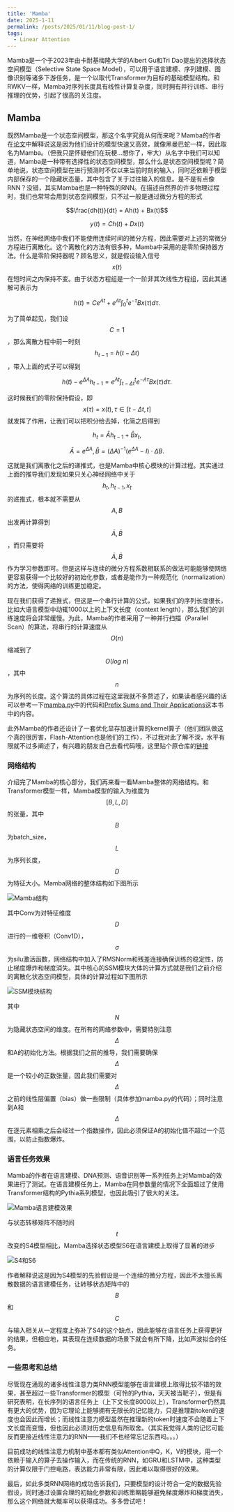 ```yaml
---
title: 'Mamba'
date: 2025-1-11
permalink: /posts/2025/01/11/blog-post-1/
tags:
  - Linear Attention
---
```


Mamba是一个于2023年由卡耐基梅隆大学的Albert Gu和Tri Dao提出的选择状态空间模型（Selective State Space Model），可以用于语言建模、序列建模、图像识别等诸多下游任务，是一个以取代Transformer为目标的基础模型结构。和RWKV一样，Mamba对序列长度具有线性计算复杂度，同时拥有并行训练、串行推理的优势，引起了很高的关注度。

## Mamba
既然Mamba是一个状态空间模型，那这个名字究竟从何而来呢？Mamba的作者在[论文](https://arxiv.org/abs/2312.00752)中解释说这是因为他们设计的模型快速又高效，就像黑曼巴蛇一样，因此取名为Mamba。（但我只是怀疑他们在玩梗...想你了，牢大）从名字中我们可以知道，Mamba是一种带有选择性的状态空间模型，那么什么是状态空间模型呢？简单地说，状态空间模型在进行预测时不仅以来当前时刻的输入，同时还依赖于模型内部保存的一个隐藏状态量，其中包含了关于过往输入的信息。是不是有点像RNN？没错，其实Mamba也是一种特殊的RNN。在描述自然界的许多物理过程时，我们也常常会用到状态空间模型，只不过一般是通过微分方程的形式

$$\frac{dh(t)}{dt} = Ah(t) + Bx(t)$$

$$y(t) = Ch(t) + Dx(t)$$

当然，在神经网络中我们不能使用连续时间的微分方程，因此需要对上述的常微分方程进行离散化。这个离散化的方法有很多种，Mamba中采用的是零阶保持器方法。什么是零阶保持器呢？顾名思义，就是假设输入信号$$x(t)$$在短时间之内保持不变。由于状态方程组是一个一阶非其次线性方程组，因此其通解可表示为

$$h(t) = Ce^{At} + e^{At}\int_0^te^{-\tau}Bx(\tau)d\tau.$$

为了简单起见，我们设$$C=1$$，那么离散方程中前一时刻$$h_{t-1} = h(t - \Delta t)$$，带入上面的式子可以得到

$$h(t) - e^{\Delta A}h_{t-1} = e^{At}\int_{t-\Delta t}^te^{-A\tau}Bx(\tau)d\tau.$$

这时候我们的零阶保持假设，即$$x(\tau) = x(t), \tau \in [t-\Delta t, t]$$就发挥了作用，让我们可以把积分给去掉，化简之后得到

$$h_t = \bar{A}h_{t-1} + \bar{B}x_t,$$

$$\bar{A} = e^{\Delta A}, \bar{B} = (\Delta A)^{-1}(e^{\Delta A}-I)\cdot \Delta B.$$

这就是我们离散化之后的递推式，也是Mamba中核心模块的计算过程。其实通过上面的推导我们发现如果只关心神经网络中关于$$h_t, h_{t-1}, x_t$$的递推式，根本就不需要从$$A, B$$出发再计算得到$$\bar{A}, \bar{B}$$，而只需要将$$\bar{A}, \bar{B}$$作为学习参数即可。但是这样与连续的微分方程系数相联系的做法可能能够使网络更容易获得一个比较好的初始化参数，或者是能作为一种规范化（normalization）的方法，使得网络的训练更加稳定。

现在我们获得了递推式，但这是一个串行计算的公式，如果我们的序列长度很长，比如大语言模型中动辄1000以上的上下文长度（context length），那么我们的训练速度将会非常缓慢。为此，Mamba的作者采用了一种并行扫描（Parallel Scan）的算法，将串行的计算速度从$$O(n)$$缩减到了$$O(log \ n)$$，其中$$n$$为序列的长度。这个算法的具体过程在这里我就不多赘述了，如果读者感兴趣的话可以参考一下[mamba.py](https://github.com/alxndrTL/mamba.py/blob/main/mambapy/mamba.py)中的代码和[Prefix Sums and Their Applications](https://www.cs.cmu.edu/~guyb/papers/Ble93.pdf)这本书中的内容。

此外Mamba的作者还设计了一套优化显存加速计算的kernel算子（他们团队做这个真的很厉害，Flash-Attention也是他们的工作），不过我对此了解不深，水平有限就不过多阐述了，有兴趣的朋友自己去看代码哦，这里贴个原仓库的[链接](https://github.com/state-spaces/mamba)

### 网络结构
介绍完了Mamba的核心部分，我们再来看一看Mamba整体的网络结构。和Transformer模型一样，Mamba模型的输入为维度为$$[B, L, D]$$的张量，其中$$B$$为batch\_size，$$L$$为序列长度，$$D$$为特征大小。Mamba网络的整体结构如下图所示

![Mamba结构](https://darthmurse.github.io/images/mamba-all.png)

其中Conv为对特征维度$$D$$进行的一维卷积（Conv1D），$$\sigma$$为silu激活函数，网络结构中加入了RMSNorm和残差连接确保训练的稳定性，防止梯度爆炸和梯度消失。其中核心的SSM模块大体的计算方式就是我们之前介绍的离散化状态空间模型，具体的计算过程如下图所示

![SSM模块结构](https://darthmurse.github.io/images/mamba-ssm.png)

其中$$N$$为隐藏状态空间的维度。在所有的网络参数中，需要特别注意$$\Delta$$和A的初始化方法。根据我们之前的推导，我们需要确保$$\Delta$$是一个较小的正数张量，因此我们需要对$$\Delta$$之前的线性层偏置（bias）做一些限制（具体参加mamba.py的代码）；同时注意到A和$$\Delta$$在逐元素相乘之后会经过一个指数操作，因此必须保证A的初始化值不超过一个范围，以防止指数爆炸。

### 语言任务效果
Mamba的作者在语言建模、DNA预测、语音识别等一系列任务上对Mamba的效果进行了测试。在语言建模任务上，Mamba在同参数量的情况下全面超过了使用Transformer结构的Pythia系列模型，也因此吸引了很大的关注。

![Mamba语言建模效果](https://blog.premai.io/content/images/size/w1000/2024/01/Untitled--15-.png)

与状态转移矩阵不随时间$$t$$改变的S4模型相比，Mamba选择状态模型S6在语言建模上取得了显著的进步

![S4和S6](https://darthmurse.github.io/images/mamba-ablation.png)

作者解释说这是因为S4模型的先验假设是一个连续的微分方程，因此不太擅长离散数据的语言建模任务，让转移状态矩阵中的$$B$$和$$C$$与输入相关从一定程度上弥补了S4的这个缺点，因此能够在语言任务上获得更好的结果，但相应地，其表现在连续数据的场景下就会有所下降，比如声波拟合的任务。

### 一些思考和总结
尽管现在涌现的诸多线性注意力类RNN模型能够在语言建模上取得比较不错的效果，甚至超过一些Transformer的模型（可怜的Pythia，天天被当靶子），但是有研究表明，在长序列的语言任务上（上下文长度8000以上），Transformer仍然具有更大的优势，因为它理论上能够拥有无限长的记忆能力，只是推理新token的速度也会因此而增长；而线性注意力模型虽然在推理新的token时速度不会随着上下文长度而变慢，但也因此必须对历史信息有所取舍。（其实我觉得人类的记忆可能反而更接近线性注意力的RNN——我们不也经常忘记东西吗。。。）

目前成功的线性注意力机制中基本都有类似Attention中Q，K，V的模块，用一个依赖于输入的算子去操作输入，而在传统的RNN，如GRU和LSTM中，这种类型的计算仅限于门控电路，表达能力非常有限，因此难以取得很好的效果。

最后，如此多类RNN网络的成功告诉我们，只要模型的设计符合一定的数据先验假设，同时通过设置合理的初始化参数和训练策略能够避免梯度爆炸和梯度消失，那么这个网络就大概率可以获得成功。多多尝试吧！